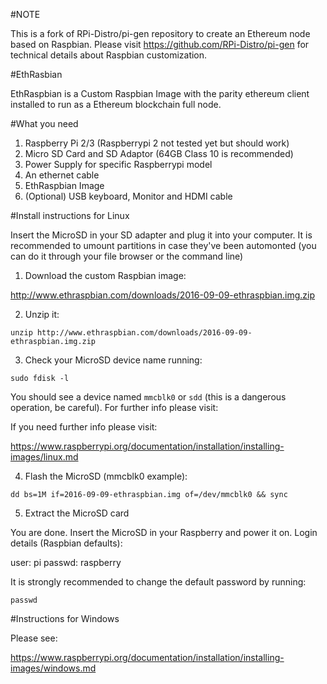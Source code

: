 #NOTE

This is a fork of RPi-Distro/pi-gen repository to create an Ethereum node based on Raspbian. Please visit https://github.com/RPi-Distro/pi-gen for technical details about Raspbian customization.

#EthRasbian

EthRaspbian is a Custom Raspbian Image with the parity ethereum client installed to run as a Ethereum blockchain full node.

#What you need

1. Raspberry Pi 2/3 (Raspberrypi 2 not tested yet but should work)
2. Micro SD Card and SD Adaptor (64GB Class 10 is recommended) 
3. Power Supply for specific Raspberrypi model
4. An ethernet cable
5. EthRaspbian Image
6. (Optional) USB keyboard, Monitor and HDMI cable

#Install instructions for Linux

Insert the MicroSD in your SD adapter and plug it into your computer. It is recommended to umount partitions in case they've been automonted (you can do it through your file browser or the command line)

1. Download the custom Raspbian image:

http://www.ethraspbian.com/downloads/2016-09-09-ethraspbian.img.zip

2. Unzip it:

`unzip http://www.ethraspbian.com/downloads/2016-09-09-ethraspbian.img.zip`

3. Check your MicroSD device name running:

`sudo fdisk -l`

You should see a device named `mmcblk0` or `sdd` (this is a dangerous operation, be careful). For further info please visit:

If you need further info please visit:

https://www.raspberrypi.org/documentation/installation/installing-images/linux.md

4. Flash the MicroSD (mmcblk0 example):

`dd bs=1M if=2016-09-09-ethraspbian.img of=/dev/mmcblk0 && sync`

5. Extract the MicroSD card

You are done. Insert the MicroSD in your Raspberry and power it on. Login details (Raspbian defaults):

user: pi
passwd: raspberry

It is strongly recommended to change the default password by running:

`passwd`

#Instructions for Windows

Please see:

https://www.raspberrypi.org/documentation/installation/installing-images/windows.md

